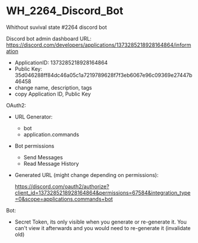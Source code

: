 # WH_2264_Discord_Bot
Whithout suvival state #2264 discord bot





Discord bot admin dashboard URL: https://discord.com/developers/applications/1373285218928164864/information

- ApplicationID: 1373285218928164864
- Public Key: 35d046288ff84dc46a05c1a7219789628f7f3eb6067e96c09369e27447b46458
- change name, description, tags
- copy Application ID, Public Key

OAuth2:

- URL Generator:

  - bot
  - application.commands

- Bot permissions

  - Send Messages
  - Read Message History

- Generated URL (might change depending on permissions):

  https://discord.com/oauth2/authorize?client_id=1373285218928164864&permissions=67584&integration_type=0&scope=applications.commands+bot



Bot:

- Secret Token, its only visible when you generate or re-generate it. You can't view it afterwards and you would need to re-generate it (invalidate old)

